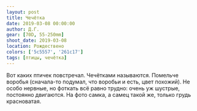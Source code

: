 ```yaml
---
layout: post
title: Чечётка
date: 2019-03-08 00:00:00
author: Д.Г.
gear: [70D, 55-250mm]
shoot_date: 2019-03-08
location: Рождествено
colors: ['5c5557', '261c17']
tags: [птицы, чечётка]
---
```

Вот каких птичек повстречал. Чечётками называются. Помельче воробья (сначала-то подумал, что воробьи и есть, цвет похожий). Не особо нервные, но фоткать всё равно трудно: очень уж шустрые, постоянно двигаются. На фото самка, а самец такой же, только грудь красноватая.
